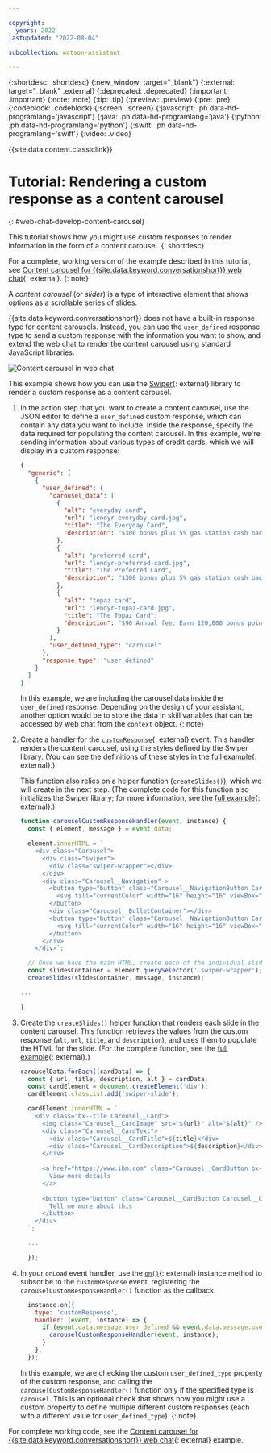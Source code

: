 ```yaml
---

copyright:
  years: 2022
lastupdated: "2022-08-04"

subcollection: watson-assistant

---
```


{:shortdesc: .shortdesc}
{:new_window: target="_blank"}
{:external: target="_blank" .external}
{:deprecated: .deprecated}
{:important: .important}
{:note: .note}
{:tip: .tip}
{:preview: .preview}
{:pre: .pre}
{:codeblock: .codeblock}
{:screen: .screen}
{:javascript: .ph data-hd-programlang='javascript'}
{:java: .ph data-hd-programlang='java'}
{:python: .ph data-hd-programlang='python'}
{:swift: .ph data-hd-programlang='swift'}
{:video: .video}

{{site.data.content.classiclink}}

# Tutorial: Rendering a custom response as a content carousel
{: #web-chat-develop-content-carousel}

This tutorial shows how you might use custom responses to render information in the form of a content carousel.
{: shortdesc}

For a complete, working version of the example described in this tutorial, see [Content carousel for {{site.data.keyword.conversationshort}} web chat](https://github.com/watson-developer-cloud/assistant-toolkit/tree/master/integrations/webchat/examples/content-carousel){: external}.
{: note}

A _content carousel_ (or _slider_) is a type of interactive element that shows options as a scrollable series of slides.

{{site.data.keyword.conversationshort}} does not have a built-in response type for content carousels. Instead, you can use the `user_defined` response type to send a custom response with the information you want to show, and extend the web chat to render the content carousel using standard JavaScript libraries.

![Content carousel in web chat](images/web-chat-tutorial-content-carousel.png)

This example shows how you can use the [Swiper](https://swiperjs.com/){: external} library to render a custom response as a content carousel.

1. In the action step that you want to create a content carousel, use the JSON editor to define a `user_defined` custom response, which can contain any data you want to include. Inside the response, specify the data required for populating the content carousel. In this example, we're sending information about various types of credit cards, which we will display in a custom response:

    ```json
    {
      "generic": [
        {
          "user_defined": {
            "carousel_data": [
              {
                "alt": "everyday card",
                "url": "lendyr-everyday-card.jpg",
                "title": "The Everyday Card",
                "description": "$300 bonus plus 5% gas station cash back offer. Earn 2% cash back on all other purchases."
              },
              {
                "alt": "preferred card",
                "url": "lendyr-preferred-card.jpg",
                "title": "The Preferred Card",
                "description": "$300 bonus plus 5% gas station cash back offer. Earn 5% cash back on all other purchases."
              },
              {
                "alt": "topaz card",
                "url": "lendyr-topaz-card.jpg",
                "title": "The Topaz Card",
                "description": "$90 Annual fee. Earn 120,000 bonus points. Earn additional points on every purchase."
              }
            ],
            "user_defined_type": "carousel"
          },
          "response_type": "user_defined"
        }
      ]
    }
    ```

    In this example, we are including the carousel data inside the `user_defined` response. Depending on the design of your assistant, another option would be to store the data in skill variables that can be accessed by web chat from the `context` object.
    {: note}

1. Create a handler for the [`customResponse`](https://web-chat.global.assistant.watson.cloud.ibm.com/docs.html?to=api-events#customresponse){: external} event. This handler renders the content carousel, using the styles defined by the Swiper library. (You can see the definitions of these styles in the [full example](https://github.com/watson-developer-cloud/assistant-toolkit/tree/master/integrations/webchat/examples/content-carousel){: external}.)

    This function also relies on a helper function (`createSlides()`), which we will create in the next step. (The complete code for this function also initializes the Swiper library; for more information, see the [full example](https://github.com/watson-developer-cloud/assistant-toolkit/tree/master/integrations/webchat/examples/content-carousel){: external}.)

    ```javascript
    function carouselCustomResponseHandler(event, instance) {
      const { element, message } = event.data;

      element.innerHTML = `
        <div class="Carousel">
          <div class="swiper">
            <div class="swiper-wrapper"></div>
          </div>
          <div class="Carousel__Navigation" >
            <button type="button" class="Carousel__NavigationButton Carousel__NavigationPrevious bx--btn bx--btn--ghost">
              <svg fill="currentColor" width="16" height="16" viewBox="0 0 32 32" aria-hidden="true"><path d="M20 24L10 16 20 8z"></path></svg>
            </button>
            <div class="Carousel__BulletContainer"></div>
            <button type="button" class="Carousel__NavigationButton Carousel__NavigationNext bx--btn bx--btn--ghost">
              <svg fill="currentColor" width="16" height="16" viewBox="0 0 32 32" aria-hidden="true"><path d="M12 8L22 16 12 24z"></path></svg>
            </button>
          </div>
        </div>`;

      // Once we have the main HTML, create each of the individual slides that will appear in the carousel.
      const slidesContainer = element.querySelector('.swiper-wrapper');
      createSlides(slidesContainer, message, instance);

    ...

    }
    ```

1. Create the `createSlides()` helper function that renders each slide in the content carousel. This function retrieves the values from the custom response (`alt`, `url`, `title`, and `description`), and uses them to populate the HTML for the slide. (For the complete function, see the [full example](https://github.com/watson-developer-cloud/assistant-toolkit/tree/master/integrations/webchat/examples/content-carousel){: external}.)

    ```javascript
    carouselData.forEach((cardData) => {
      const { url, title, description, alt } = cardData;
      const cardElement = document.createElement('div');
      cardElement.classList.add('swiper-slide');

      cardElement.innerHTML = `
        <div class="bx--tile Carousel__Card">
          <img class="Carousel__CardImage" src="${url}" alt="${alt}" />
          <div class="Carousel__CardText">
            <div class="Carousel__CardTitle">${title}</div>
            <div class="Carousel__CardDescription">${description}</div>
          </div>
          
          <a href="https://www.ibm.com" class="Carousel__CardButton bx--btn bx--btn--primary" target="_blank">
            View more details
          </a>
          
          <button type="button" class="Carousel__CardButton Carousel__CardButtonMessage bx--btn bx--btn--primary">
            Tell me more about this
          </button>
        </div>
      `;

      ...

      });
    ```

1. In your `onLoad` event handler, use the [`on()`](https://web-chat.global.assistant.watson.cloud.ibm.com/docs.html?to=api-instance-methods#on){: external} instance method to subscribe to the `customResponse` event, registering the `carouselCustomResponseHandler()` function as the callback.

    ```javascript
      instance.on({
        type: 'customResponse',
        handler: (event, instance) => {
          if (event.data.message.user_defined && event.data.message.user_defined.user_defined_type === 'carousel') {
            carouselCustomResponseHandler(event, instance);
          }
        },
      });
    ```

    In this example, we are checking the custom `user_defined_type` property of the custom response, and calling the `carouselCustomResponseHandler()` function only if the specified type is `carousel`. This is an optional check that shows how you might use a custom property to define multiple different custom responses (each with a different value for `user_defined_type`).
    {: note}

For complete working code, see the [Content carousel for {{site.data.keyword.conversationshort}} web chat](https://github.com/watson-developer-cloud/assistant-toolkit/tree/master/integrations/webchat/examples/content-carousel){: external} example.

